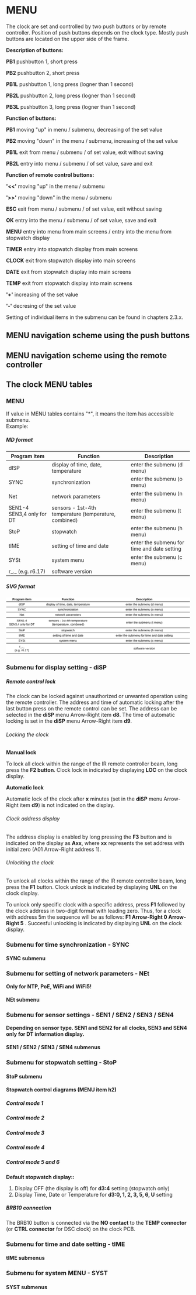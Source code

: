 # MENU

The clock are set and controlled by two push buttons or by remote controller. Position of push buttons depends on the clock type. Mostly push buttons are located on the upper side of the frame.


**Description of buttons:**  

**PB1** pushbutton 1, short press  

**PB2** pushbutton 2, short press  

**PB1L** pushbutton 1, long press (logner than 1 second)  

**PB2L** pushbutton 2, long press (logner than 1 second)  

**PB3L** pushbutton 3, long press (logner than 1 second)  



**Function of buttons:**

**PB1**    moving "up" in menu / submenu, decreasing of the set value 

**PB2**    moving "down" in the menu / submenu, increasing of the set value 

**PB1L**    exit from menu / submenu / of set value, exit without saving  

**PB2L**    entry into menu / submenu / of set value, save and exit  



**Function of remote control buttons:**

**'<<'**    moving "up" in the menu / submenu 

**'>>'**    moving "down" in the menu / submenu  

**ESC**    exit from menu / submenu / of set value, exit without saving 

**OK**    entry into the menu / submenu / of set value, save and exit  

**MENU**    entry into menu from main screens / entry into the menu from stopwatch display 

**TIMER**    entry into stopwatch display from main screens  

**CLOCK**    exit from stopwatch display into main screens  

**DATE**    exit from stopwatch display into main screens  

**TEMP**    exit from stopwatch display into main screens 

**'+'**    increasing of the set value

**'-'**    decresing of the set value  

Setting of individual items in the submenu can be found in chapters 2.3.x.

## MENU navigation scheme using the push buttons

## MENU navigation scheme using the remote controller

## The clock MENU tables

### MENU

If value in MENU tables contains "*", it means the item has accessible submenu.  
Example:  

##### MD format

|**Program item**|**Function**|**Description**|
|---------------|---------------|---------------|
|dISP|display of time, date, temperature|enter the submenu (d menu)|
|SYNC|synchronization|enter the submenu (o menu)|
|Net|network parameters|enter the submenu (n menu)|
|SEN1-4 SEN3,4 only for DT|sensors - 1st-4th temperature (temperature, combined)|enter the submenu (t menu)|
|StoP|stopwatch|enter the submenu (h menu)|
|tIME|setting of time and date|enter the submenu for time and date setting|
|SYSt|system menu|enter the submenu (c menu)|
|r\_.\_ (e.g. r6.17)|software version|


##### SVG format
![Menu](MENU_0.svg)

### Submenu for display setting - diSP



##### Remote control lock
The clock can be locked against unauthorized or unwanted operation using the remote controller. The address and time of automatic locking after the last button press on the remote control can be set. The address can be selected in the **diSP** menu Arrow-Right item **d8**. The time of automatic locking is set in the **diSP** menu Arrow-Right item **d9**.

###### Locking the clock
**Manual lock**

To lock all clock within the range of the IR remote controller beam, long press the **F2 button**. Clock lock in indicated by displaying **LOC** on the clock display.


**Automatic lock**

Automatic lock of the clock after **x** minutes (set in the **diSP** menu Arrow-Right item **d9**) is not indicated on the display.


###### Clock address display
The address display is enabled by long pressing the **F3** button and is indicated on the display as **Axx**, where **xx** represents the set address with initial zero (A01 Arrow-Right address 1).

###### Unlocking the clock
To unlock all clocks within the range of the IR remote controller beam, long press the **F1** button. Clock unlock is indicated by displaying **UNL** on the clock display.

To unlock only specific clock with a specific address, press **F1** followed by the clock address in two-digit format with leading zero. Thus, for a clock with address 5m the sequence will be as follows: **F1 Arrow-Right 0 Arrow-Right 5** . Succesful unlocking is indicated by displaying **UNL** on the clock display.


### Submenu for time synchronization - SYNC



#### SYNC submenu



### Submenu for setting of network parameters - NEt
**Only for NTP, PoE, WiFi and WiFi5!**



#### NEt submenu



### Submenu for sensor settings - SEN1 / SEN2 / SEN3 / SEN4
**Depending on sensor type. SEN1 and SEN2 for all clocks, SEN3 and SEN4 only for DT information display.**


#### SEN1 / SEN2 / SEN3 / SEN4 submenus



### Submenu for stopwatch setting - StoP



#### StoP submenu


#### Stopwatch control diagrams (MENU item h2)

##### Control mode 1



##### Control mode 2



##### Control mode 3



##### Control mode 4



##### Control mode 5 and 6


**Default stopwatch display::**
1. Display OFF (the display is off) for **d3:4** setting (stopwatch only)
2. Display Time, Date or Temperature for **d3:0, 1, 2, 3, 5, 6, U** setting

##### BRB10 connection
The BRB10 button is connected via the **NO contact** to the **TEMP connector** (or **CTRL connector** for DSC clock) on the clock PCB.


### Submenu for time and date setting - tIME



#### tIME submenus




### Submenu for system MENU - SYST



#### SYST submenus

